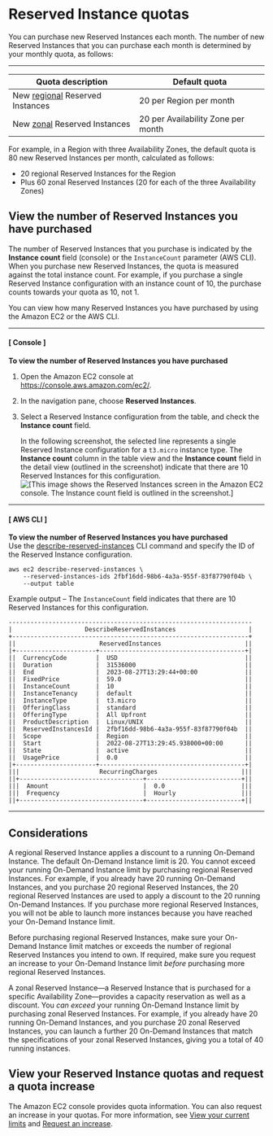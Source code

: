 # Reserved Instance quotas<a name="ri-limits"></a>

You can purchase new Reserved Instances each month\. The number of new Reserved Instances that you can purchase each month is determined by your monthly quota, as follows:


****  

| Quota description | Default quota | 
| --- | --- | 
|  New [regional](apply_ri.md#apply-regional-ri) Reserved Instances  | 20 per Region per month | 
|  New [zonal](apply_ri.md#apply-zonal-ri) Reserved Instances  | 20 per Availability Zone per month | 

For example, in a Region with three Availability Zones, the default quota is 80 new Reserved Instances per month, calculated as follows:
+ 20 regional Reserved Instances for the Region
+ Plus 60 zonal Reserved Instances \(20 for each of the three Availability Zones\)

## View the number of Reserved Instances you have purchased<a name="view-number-of-purchased-reserved-instances"></a>

The number of Reserved Instances that you purchase is indicated by the **Instance count** field \(console\) or the `InstanceCount` parameter \(AWS CLI\)\. When you purchase new Reserved Instances, the quota is measured against the total instance count\. For example, if you purchase a single Reserved Instance configuration with an instance count of 10, the purchase counts towards your quota as 10, not 1\.

You can view how many Reserved Instances you have purchased by using the Amazon EC2 or the AWS CLI\.

------
#### [ Console ]

**To view the number of Reserved Instances you have purchased**

1. Open the Amazon EC2 console at [https://console\.aws\.amazon\.com/ec2/](https://console.aws.amazon.com/ec2/)\.

1. In the navigation pane, choose **Reserved Instances**\.

1. Select a Reserved Instance configuration from the table, and check the **Instance count** field\.

   In the following screenshot, the selected line represents a single Reserved Instance configuration for a `t3.micro` instance type\. The **Instance count** column in the table view and the **Instance count** field in the detail view \(outlined in the screenshot\) indicate that there are 10 Reserved Instances for this configuration\.  
![\[This image shows the Reserved Instances screen in the Amazon EC2 console. The Instance count field is outlined in the screenshot.\]](http://docs.aws.amazon.com/AWSEC2/latest/WindowsGuide/images/ri-instance-count.png)

------
#### [ AWS CLI ]

**To view the number of Reserved Instances you have purchased**  
Use the [ describe\-reserved\-instances](https://docs.aws.amazon.com/cli/latest/reference/ec2/describe-reserved-instances.html) CLI command and specify the ID of the Reserved Instance configuration\.

```
aws ec2 describe-reserved-instances \
    --reserved-instances-ids 2fbf16dd-98b6-4a3a-955f-83f87790f04b \
    --output table
```

Example output – The `InstanceCount` field indicates that there are 10 Reserved Instances for this configuration\.

```
-------------------------------------------------------------------
|                    DescribeReservedInstances                    |
+-----------------------------------------------------------------+
||                       ReservedInstances                       ||
|+----------------------+----------------------------------------+|
||  CurrencyCode        |  USD                                   ||
||  Duration            |  31536000                              ||
||  End                 |  2023-08-27T13:29:44+00:00             ||
||  FixedPrice          |  59.0                                  ||
||  InstanceCount       |  10                                    ||
||  InstanceTenancy     |  default                               ||
||  InstanceType        |  t3.micro                              ||
||  OfferingClass       |  standard                              ||
||  OfferingType        |  All Upfront                           ||
||  ProductDescription  |  Linux/UNIX                            ||
||  ReservedInstancesId |  2fbf16dd-98b6-4a3a-955f-83f87790f04b  ||
||  Scope               |  Region                                ||
||  Start               |  2022-08-27T13:29:45.938000+00:00      ||
||  State               |  active                                ||
||  UsagePrice          |  0.0                                   ||
|+----------------------+----------------------------------------+|
|||                      RecurringCharges                       |||
||+----------------------------------+--------------------------+||
|||  Amount                          |  0.0                     |||
|||  Frequency                       |  Hourly                  |||
||+----------------------------------+--------------------------+||
```

------

## Considerations<a name="ri-quota-considerations"></a>

A regional Reserved Instance applies a discount to a running On\-Demand Instance\. The default On\-Demand Instance limit is 20\. You cannot exceed your running On\-Demand Instance limit by purchasing regional Reserved Instances\. For example, if you already have 20 running On\-Demand Instances, and you purchase 20 regional Reserved Instances, the 20 regional Reserved Instances are used to apply a discount to the 20 running On\-Demand Instances\. If you purchase more regional Reserved Instances, you will not be able to launch more instances because you have reached your On\-Demand Instance limit\.

Before purchasing regional Reserved Instances, make sure your On\-Demand Instance limit matches or exceeds the number of regional Reserved Instances you intend to own\. If required, make sure you request an increase to your On\-Demand Instance limit *before* purchasing more regional Reserved Instances\.

A zonal Reserved Instance—a Reserved Instance that is purchased for a specific Availability Zone—provides a capacity reservation as well as a discount\. You *can exceed* your running On\-Demand Instance limit by purchasing zonal Reserved Instances\. For example, if you already have 20 running On\-Demand Instances, and you purchase 20 zonal Reserved Instances, you can launch a further 20 On\-Demand Instances that match the specifications of your zonal Reserved Instances, giving you a total of 40 running instances\.

## View your Reserved Instance quotas and request a quota increase<a name="view-ri-quotas"></a>

The Amazon EC2 console provides quota information\. You can also request an increase in your quotas\. For more information, see [View your current limits](ec2-resource-limits.md#view-limits) and [Request an increase](ec2-resource-limits.md#request-increase)\.